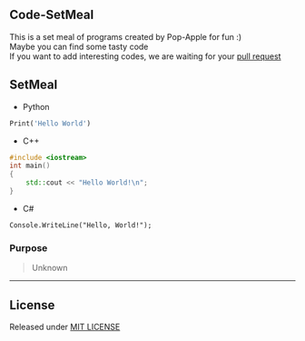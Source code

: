 ## Code-SetMeal

This is a set meal of programs created by Pop-Apple for fun :)  
Maybe you can find some tasty code  
If you want to add interesting codes, we are waiting for your [pull request](https://github.com/Pop-Apple/Code-SetMeal/pulls)  

## SetMeal

* Python
```python
Print('Hello World')
```

* C++
```cpp
#include <iostream>
int main()
{
    std::cout << "Hello World!\n";
}
```

* C#
```Csharp
Console.WriteLine("Hello, World!");
```

### Purpose

> Unknown

---

## License

Released under [MIT LICENSE](https://github.com/Pop-Apple/Code-SetMeal/blob/main/LICENSE)
